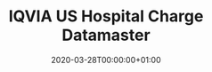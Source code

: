 ---
title: "IQVIA US Hospital Charge Datamaster"
subtitle: ""
summary: "Anonymized patient level data are sourced from hospital charge detail masters (CDM) and collected from resource management software within short-term, acute-care and non-federal hospitals "
owner:
    organisation: "IQVIA"
    lead: "Kristin Kostka"
    alternate: ""
country: "USA"
type: "Hospital billing/summary"
omop: "CDM v5.3"
dbms: "AWS Redshift"
patient_count: "86m "
has_covid: "N"
first_time: "No"
data_history: "2007 – "
references: [""]

authors: 
    - "Kristin Kostka"
tags: []
categories: ["dataset"]
date: 2020-03-28T00:00:00+01:00
lastmod: 2020-03-28T00:00:00+01:00
featured: false
draft: true

links:
    - icon: globe
      icon_pack: fas
      name: More information
      url: ""
image:
      placement: 1
      caption: ""
      focal_point: ""
      preview_only: false
      alt_text: ""
projects: []
---